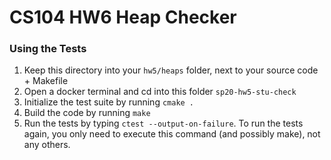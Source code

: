 # CS104 HW6 Heap Checker

### Using the Tests
1. Keep this directory into your `hw5/heaps` folder, next to your source code + Makefile
2. Open a docker terminal and cd into this folder `sp20-hw5-stu-check`
3. Initialize the test suite by running `cmake .`
4. Build the code by running `make`
4. Run the tests by typing `ctest --output-on-failure`.  To run the tests again, you only need to execute this command (and possibly make), not any others.
